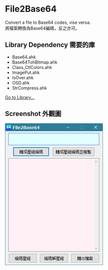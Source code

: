 # File2Base64
Convert a file to Base64 codes, vise versa.  
將檔案轉換為Base64編碼，反之亦可。

## Library Dependency 需要的庫
* Base64.ahk
* Base64TohBitmap.ahk
* Class_CtlColors.ahk
* ImagePut.ahk
* IsOver.ahk
* OSD.ahk
* StrCompress.ahk

[Go to Library...](https://github.com/dummyvoid/Lib.AutoHotkey)

## Screenshot 外觀圖
![alt Screenshot](https://github.com/dummyvoid/File2Base64/blob/main/File2Base64.png?raw=true)
